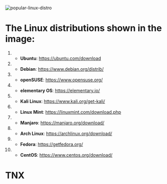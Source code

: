 ![popular-linux-distro](https://github.com/user-attachments/assets/fc0346e4-19e9-40bc-80f1-1202a3eeaaee)

# The Linux distributions shown in the image:

1. - **Ubuntu**: https://ubuntu.com/download
2. - **Debian**: https://www.debian.org/distrib/
3. - **openSUSE**: https://www.opensuse.org/
4. - **elementary OS**: https://elementary.io/
5. - **Kali Linux**: https://www.kali.org/get-kali/
6. - **Linux Mint**: https://linuxmint.com/download.php
7. - **Manjaro**: https://manjaro.org/download/
8. - **Arch Linux**: https://archlinux.org/download/
9. - **Fedora**: https://getfedora.org/
10. - **CentOS**: https://www.centos.org/download/


# TNX
